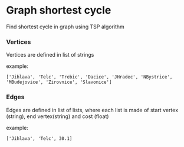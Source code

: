 # Graph shortest cycle
Find shortest cycle in graph using TSP algorithm

### Vertices

Vertices are defined in list of strings

example:

`['Jihlava', 'Telc', 'Trebic', 'Dacice', 'JHradec', 'NBystrice', 'MBudejovice', 'Zirovnice', 'Slavonice']`

### Edges

Edges are defined in list of lists, where each list is made of start vertex (string), end vertex(string) and cost (float)

example:

`['Jihlava', 'Telc', 30.1]`
